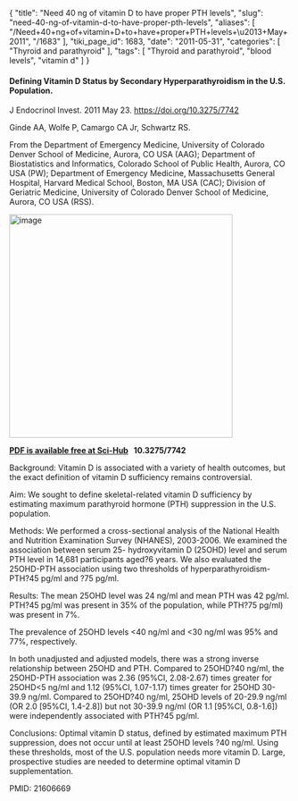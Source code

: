 {
    "title": "Need 40 ng of vitamin D to have proper PTH levels",
    "slug": "need-40-ng-of-vitamin-d-to-have-proper-pth-levels",
    "aliases": [
        "/Need+40+ng+of+vitamin+D+to+have+proper+PTH+levels+\u2013+May+2011",
        "/1683"
    ],
    "tiki_page_id": 1683,
    "date": "2011-05-31",
    "categories": [
        "Thyroid and parathyroid"
    ],
    "tags": [
        "Thyroid and parathyroid",
        "blood levels",
        "vitamin d"
    ]
}


#### Defining Vitamin D Status by Secondary Hyperparathyroidism in the U.S. Population.

J Endocrinol Invest. 2011 May 23. https://doi.org/10.3275/7742

Ginde AA, Wolfe P, Camargo CA Jr, Schwartz RS.

From the Department of Emergency Medicine, University of Colorado Denver School of Medicine, Aurora, CO USA (AAG); Department of Biostatistics and Informatics, Colorado School of Public Health, Aurora, CO USA (PW); Department of Emergency Medicine, Massachusetts General Hospital, Harvard Medical School, Boston, MA USA (CAC); Division of Geriatric Medicine, University of Colorado Denver School of Medicine, Aurora, CO USA (RSS).

<img src="https://d378j1rmrlek7x.cloudfront.net/attachments/jpeg/pth-40.jpg" alt="image" width="400">

 **[PDF is available free at Sci-Hub](/posts/off-topic-10-ways-to-find-medical-studies-on-the-web) &nbsp; 10.3275/7742** 

Background: Vitamin D is associated with a variety of health outcomes, but the exact definition of vitamin D sufficiency remains controversial. 

Aim: We sought to define skeletal-related vitamin D sufficiency by estimating maximum parathyroid hormone (PTH) suppression in the U.S. population. 

Methods: We performed a cross-sectional analysis of the National Health and Nutrition Examination Survey (NHANES), 2003-2006. We examined the association between serum 25- hydroxyvitamin D (25OHD) level and serum PTH level in 14,681 participants aged?6 years. We also evaluated the 25OHD-PTH association using two thresholds of hyperparathyroidism- PTH?45 pg/ml and ?75 pg/ml. 

Results: The mean 25OHD level was 24 ng/ml and mean PTH was 42 pg/ml. PTH?45 pg/ml was present in 35% of the population, while PTH?75 pg/ml) was present in 7%. 

The prevalence of 25OHD levels <40 ng/ml and <30 ng/ml was 95% and 77%, respectively. 

In both unadjusted and adjusted models, there was a strong inverse relationship between 25OHD and PTH. Compared to 25OHD?40 ng/ml, the 25OHD-PTH association was 2.36 (95%CI, 2.08-2.67) times greater for 25OHD<5 ng/ml and 1.12 (95%CI, 1.07-1.17) times greater for 25OHD 30- 39.9 ng/ml. Compared to 25OHD?40 ng/ml, 25OHD levels of 20-29.9 ng/ml (OR 2.0 <span>[95%CI, 1.4-2.8]</span>) but not 30-39.9 ng/ml (OR 1.1 <span>[95%CI, 0.8-1.6]</span>) were independently associated with PTH?45 pg/ml. 

Conclusions: Optimal vitamin D status, defined by estimated maximum PTH suppression, does not occur until at least 25OHD levels ?40 ng/ml. Using these thresholds, most of the U.S. population needs more vitamin D. Large, prospective studies are needed to determine optimal vitamin D supplementation.

PMID:     21606669